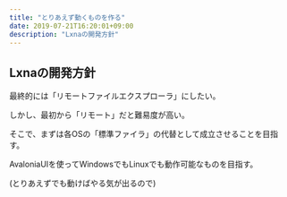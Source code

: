 ```yaml
---
title: "とりあえず動くものを作る"
date: 2019-07-21T16:20:01+09:00
description: "Lxnaの開発方針"
---
```


## Lxnaの開発方針

最終的には「リモートファイルエクスプローラ」にしたい。

しかし、最初から「リモート」だと難易度が高い。

そこで、まずは各OSの「標準ファイラ」の代替として成立させることを目指す。

AvaloniaUIを使ってWindowsでもLinuxでも動作可能なものを目指す。

(とりあえずでも動けばやる気が出るので)
